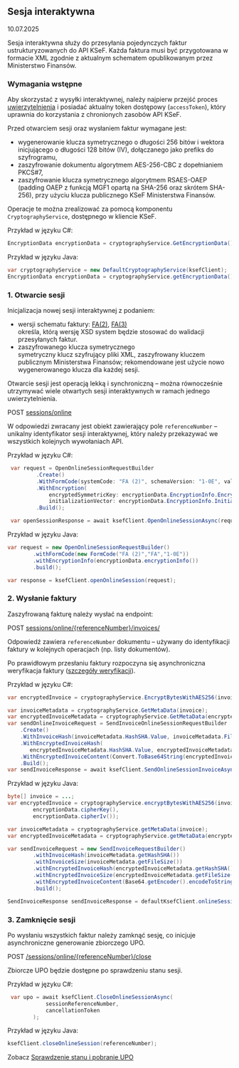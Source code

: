 ## Sesja interaktywna
10.07.2025

Sesja interaktywna służy do przesyłania pojedynczych faktur ustrukturyzowanych do API KSeF. Każda faktura musi być przygotowana w formacie XML zgodnie z aktualnym schematem opublikowanym przez Ministerstwo Finansów.

### Wymagania wstępne

Aby skorzystać z wysyłki interaktywnej, należy najpierw przejść proces [uwierzytelnienia](uwierzytelnianie.md) i posiadać aktualny token dostępowy (```accessToken```), który uprawnia do korzystania z chronionych zasobów API KSeF.

Przed otwarciem sesji oraz wysłaniem faktur wymagane jest:
* wygenerowanie klucza symetrycznego o długości 256 bitów i wektora inicjującego o długości 128 bitów (IV), dołączanego jako prefiks do szyfrogramu,
* zaszyfrowanie dokumentu algorytmem AES-256-CBC z dopełnianiem PKCS#7,
* zaszyfrowanie klucza symetrycznego algorytmem RSAES-OAEP (padding OAEP z funkcją MGF1 opartą na SHA-256 oraz skrótem SHA-256), przy użyciu klucza publicznego KSeF Ministerstwa Finansów.

Operacje te można zrealizować za pomocą komponentu ```CryptographyService```, dostępnego w kliencie KSeF.

Przykład w języku C#:
```csharp
EncryptionData encryptionData = cryptographyService.GetEncryptionData();
```
Przykład w języku Java:
```java
var cryptographyService = new DefaultCryptographyService(ksefClient);
EncryptionData encryptionData = cryptographyService.getEncryptionData();
```

### 1. Otwarcie sesji

Inicjalizacja nowej sesji interaktywnej z podaniem:
* wersji schematu faktury: [FA(2)](faktury/schemat-FA(2)-v1-0E.xsd), [FA(3)](faktury/schemat-FA(3)-v1-0E.xsd) <br>
określa, którą wersję XSD system będzie stosować do walidacji przesyłanych faktur.
* zaszyfrowanego klucza symetrycznego<br>
symetryczny klucz szyfrujący pliki XML, zaszyfrowany kluczem publicznym Ministerstwa Finansów; rekomendowane jest użycie nowo wygenerowanego klucza dla każdej sesji.

Otwarcie sesji jest operacją lekką i synchroniczną – można równocześnie utrzymywać wiele otwartych sesji interaktywnych w ramach jednego uwierzytelnienia.

POST [sessions/online](https://ksef-test.mf.gov.pl/docs/v2/index.html#tag/Wysylka-interaktywna/operation/onlineSession.open)

W odpowiedzi zwracany jest obiekt zawierający pole ```referenceNumber``` – unikalny identyfikator sesji interaktywnej, który należy przekazywać we wszystkich kolejnych wywołaniach API.

Przykład w języku C#:
```csharp
 var request = OpenOnlineSessionRequestBuilder
         .Create()
         .WithFormCode(systemCode: "FA (2)", schemaVersion: "1-0E", value: "FA")
         .WithEncryption(
             encryptedSymmetricKey: encryptionData.EncryptionInfo.EncryptedSymmetricKey,
             initializationVector: encryptionData.EncryptionInfo.InitializationVector)
         .Build();

 var openSessionResponse = await ksefClient.OpenOnlineSessionAsync(request, accessToken, cancellationToken);
```

Przykład w języku Java:
```java
var request = new OpenOnlineSessionRequestBuilder()
        .withFormCode(new FormCode("FA (2)","FA","1-0E"))
        .withEncryptionInfo(encryptionData.encryptionInfo())
        .build();

var response = ksefClient.openOnlineSession(request);
```

### 2. Wysłanie faktury

Zaszyfrowaną fakturę należy wysłać na endpoint:

POST [sessions/online/{referenceNumber}/invoices/](https://ksef-test.mf.gov.pl/docs/v2/index.html#tag/Wysylka-interaktywna/paths/~1api~1v2~1sessions~1online~1%7BreferenceNumber%7D~1invoices/post)

Odpowiedź zawiera ```referenceNumber``` dokumentu – używany do identyfikacji faktury w kolejnych operacjach (np. listy dokumentów).

Po prawidłowym przesłaniu faktury rozpoczyna się asynchroniczna weryfikacja faktury ([szczegóły weryfikacji](faktury\weryfikacja-faktury.md)).

Przykład w języku C#:
```csharp
var encryptedInvoice = cryptographyService.EncryptBytesWithAES256(invoice, encryptionData.CipherKey, encryptionData.CipherIv);

var invoiceMetadata = cryptographyService.GetMetaData(invoice);
var encryptedInvoiceMetadata = cryptographyService.GetMetaData(encryptedInvoice);
var sendOnlineInvoiceRequest = SendInvoiceOnlineSessionRequestBuilder
    .Create()
    .WithInvoiceHash(invoiceMetadata.HashSHA.Value, invoiceMetadata.FileSize)
    .WithEncryptedInvoiceHash(
       encryptedInvoiceMetadata.HashSHA.Value, encryptedInvoiceMetadata.FileSize)
    .WithEncryptedInvoiceContent(Convert.ToBase64String(encryptedInvoice))
    .Build();
var sendInvoiceResponse = await ksefClient.SendOnlineSessionInvoiceAsync(sendOnlineInvoiceRequest, referenceNumber, accesToken, cancellationToken);
```

Przykład w języku Java:
```java
byte[] invoice = ...;
var encryptedInvoice = cryptographyService.encryptBytesWithAES256(invoice,
        encryptionData.cipherKey(),
        encryptionData.cipherIv());

var invoiceMetadata = cryptographyService.getMetaData(invoice);
var encryptedInvoiceMetadata = cryptographyService.getMetaData(encryptedInvoice);

var sendInvoiceRequest = new SendInvoiceRequestBuilder()
        .withInvoiceHash(invoiceMetadata.getHashSHA())
        .withInvoiceSize(invoiceMetadata.getFileSize())
        .withEncryptedInvoiceHash(encryptedInvoiceMetadata.getHashSHA())
        .withEncryptedInvoiceSize(encryptedInvoiceMetadata.getFileSize())
        .withEncryptedInvoiceContent(Base64.getEncoder().encodeToString(encryptedInvoice))
        .build();

SendInvoiceResponse sendInvoiceResponse = defaultKsefClient.onlineSessionSendInvoice(referenceNumber, sendInvoiceRequest);
```

### 3. Zamknięcie sesji
Po wysłaniu wszystkich faktur należy zamknąć sesję, co inicjuje asynchroniczne generowanie zbiorczego UPO.

POST [/sessions/online/\{referenceNumber\}/close](https://ksef-test.mf.gov.pl/docs/v2/index.html#tag/Wysylka-interaktywna/paths/~1api~1v2~1sessions~1online~1%7BreferenceNumber%7D~1close/post)

Zbiorcze UPO będzie dostępne po sprawdzeniu stanu sesji.

Przykład w języku C#:

```csharp
 var upo = await ksefClient.CloseOnlineSessionAsync(
            sessionReferenceNumber,
            cancellationToken
        );    
```

Przykład w języku Java:
```java
ksefClient.closeOnlineSession(referenceNumber);
```

Zobacz [Sprawdzenie stanu i pobranie UPO](faktury/sesja-sprawdzenie-stanu-i-pobranie-upo.md)